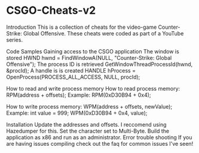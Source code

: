 # CSGO-Cheats-v2

Introduction
This is a collection of cheats for the video-game Counter-Strike: Global Offensive.
These cheats were coded as part of a YouTube series.

Code Samples
Gaining access to the CSGO application
The window is stored HWND hwnd = FindWindowA(NULL, "Counter-Strike: Global Offensive");
The process ID is retrieved GetWindowThreadProcessId(hwnd, &procId);
A handle is is created HANDLE hProcess = OpenProcess(PROCESS_ALL_ACCESS, NULL, procId);

How to read and write process memory
How to read process memory: RPM<variable type>(address + offsets);
Example: RPM<int>(0xD30B94 + 0x4);

How to write process memory: WPM<variable type>(address + offsets, newValue);
Example: int value = 999; WPM<int>(0xD30B94 + 0x4, value);

Installation
Update the addresses and offsets. I reccomend using Hazedumper for this.
Set the character set to Multi-Byte.
Build the application as x86 and run as an administrator.
Error trouble shooting
If you are having issues compiling check out the faq for common issues I've seen!

